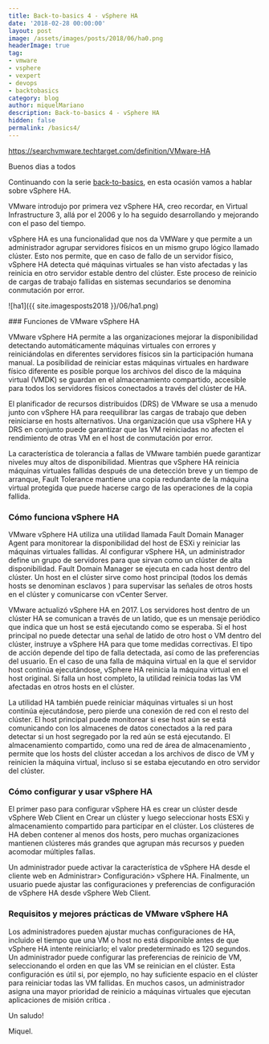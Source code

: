 ```yaml
---
title: Back-to-basics 4 - vSphere HA
date: '2018-02-28 00:00:00'
layout: post
image: /assets/images/posts/2018/06/ha0.png
headerImage: true
tag:
- vmware
- vsphere
- vexpert
- devops
- backtobasics
category: blog
author: miquelMariano
description: Back-to-basics 4 - vSphere HA
hidden: false
permalink: /basics4/
---
```


https://searchvmware.techtarget.com/definition/VMware-HA

Buenos dias a todos

Continuando con la serie [back-to-basics](https://miquelmariano.github.io/tags/#backtobasics), en esta ocasión vamos a hablar sobre vSphere HA.

VMware introdujo por primera vez vSphere HA, creo recordar, en Virtual Infrastructure 3, allá por el 2006 y lo ha seguido desarrollando y mejorando con el paso del tiempo.

vSphere HA es una funcionalidad que nos da VMWare y que permite a un administrador agrupar servidores físicos en un mismo grupo lógico llamado clúster. Esto nos permite, que en caso de fallo de un servidor físico, vSphere HA detecta qué máquinas virtuales se han visto afectadas y las reinicia en otro servidor estable dentro del clúster. Este proceso de reinicio de cargas de trabajo fallidas en sistemas secundarios se denomina conmutación por error.

![ha1]({{ site.imagesposts2018 }}/06/ha1.png)

### Funciones de VMware vSphere HA

VMware vSphere HA permite a las organizaciones mejorar la disponibilidad detectando automáticamente máquinas virtuales con errores y reiniciándolas en diferentes servidores físicos sin la participación humana manual. La posibilidad de reiniciar estas máquinas virtuales en hardware físico diferente es posible porque los archivos del disco de la máquina virtual (VMDK) se guardan en el almacenamiento compartido, accesible para todos los servidores físicos conectados a través del clúster de HA.

 El planificador de recursos distribuidos (DRS) de VMware  se usa a menudo junto con vSphere HA para reequilibrar las cargas de trabajo que deben reiniciarse en hosts alternativos. Una organización que usa vSphere HA y DRS en conjunto puede garantizar que las VM reiniciadas no afecten el rendimiento de otras VM en el host de conmutación por error.

La característica de tolerancia a fallas de VMware también puede garantizar niveles muy altos de disponibilidad. Mientras que vSphere HA reinicia máquinas virtuales fallidas después de una detección breve y un tiempo de arranque, Fault Tolerance mantiene una copia redundante de la máquina virtual protegida que puede hacerse cargo de las operaciones de la copia fallida.

### Cómo funciona vSphere HA

VMware vSphere HA utiliza una utilidad llamada Fault Domain Manager Agent para monitorear la  disponibilidad del host de ESXi y reiniciar las máquinas virtuales fallidas. Al configurar vSphere HA, un administrador define un grupo de servidores para que sirvan como un clúster de alta disponibilidad. Fault Domain Manager se ejecuta en cada host dentro del clúster. Un host en el clúster sirve como  host principal  (todos los demás hosts se denominan  esclavos  ) para supervisar las señales de otros hosts en el clúster y comunicarse con vCenter Server.

 
VMware actualizó vSphere HA en 2017.
Los servidores host dentro de un clúster HA se comunican a través de un latido, que es un mensaje periódico que indica que un host se está ejecutando como se esperaba. Si el host principal no puede detectar una señal de latido de otro host o VM dentro del clúster, instruye a vSphere HA para que tome medidas correctivas. El tipo de acción depende del tipo de falla detectada, así como de las preferencias del usuario. En el caso de una falla de máquina virtual en la que el servidor host continúa ejecutándose, vSphere HA reinicia la máquina virtual en el host original. Si falla un host completo, la utilidad reinicia todas las VM afectadas en otros hosts en el clúster.

La utilidad HA también puede reiniciar máquinas virtuales si un host continúa ejecutándose, pero pierde una conexión de red con el resto del clúster. El host principal puede monitorear si ese host aún se está comunicando con los almacenes de datos conectados a la red para detectar si un host segregado por la red aún se está ejecutando. El almacenamiento compartido, como una  red de área de almacenamiento , permite que los hosts del clúster accedan a los archivos de disco de VM y reinicien la máquina virtual, incluso si se estaba ejecutando en otro servidor del clúster.

### Cómo configurar y usar vSphere HA

El primer paso para configurar vSphere HA es crear un clúster desde  vSphere Web Client  en Crear un clúster y luego seleccionar hosts ESXi y almacenamiento compartido para participar en el clúster. Los clústeres de HA deben contener al menos dos hosts, pero muchas organizaciones mantienen clústeres más grandes que agrupan más recursos y pueden acomodar múltiples fallas.

Un administrador puede activar la característica de vSphere HA desde el cliente web en Administrar> Configuración> vSphere HA. Finalmente, un usuario puede ajustar las configuraciones y preferencias de configuración de vSphere HA desde vSphere Web Client.

### Requisitos y mejores prácticas de VMware vSphere HA

Los administradores pueden ajustar muchas configuraciones de HA, incluido el tiempo que una VM o host no está disponible antes de que vSphere HA intente reiniciarlo; el valor predeterminado es 120 segundos. Un administrador puede configurar las preferencias de reinicio de VM, seleccionando el orden en que las VM se reinician en el clúster. Esta configuración es útil si, por ejemplo, no hay suficiente espacio en el clúster para reiniciar todas las VM fallidas. En muchos casos, un administrador asigna una mayor prioridad de reinicio a máquinas virtuales que ejecutan  aplicaciones de misión crítica .



Un saludo!

Miquel.


